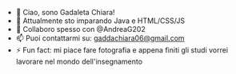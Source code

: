 - 👋 Ciao, sono Gadaleta Chiara!
- 🌱 Attualmente sto imparando Java e HTML/CSS/JS
- 💞️ Collaboro spesso con @AndreaG202
- 📫 Puoi contattarmi su: gaddachiara06@gmail.com
- ⚡ Fun fact: mi piace fare fotografia e appena finiti gli studi vorrei lavorare nel mondo dell'insegnamento
